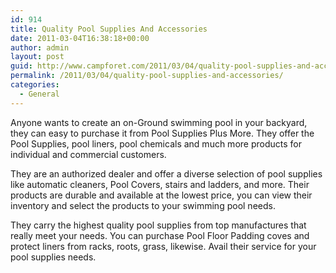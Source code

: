 ```yaml
---
id: 914
title: Quality Pool Supplies And Accessories
date: 2011-03-04T16:38:18+00:00
author: admin
layout: post
guid: http://www.campforet.com/2011/03/04/quality-pool-supplies-and-accessories/
permalink: /2011/03/04/quality-pool-supplies-and-accessories/
categories:
  - General
---
```

Anyone wants to create an on-Ground swimming pool in your backyard, they can easy to purchase it from Pool Supplies Plus More. They offer the Pool Supplies, pool liners, pool chemicals and much more products for individual and commercial customers.

They are an authorized dealer and offer a diverse selection of pool supplies like automatic cleaners, Pool Covers, stairs and ladders, and more. Their products are durable and available at the lowest price, you can view their inventory and select the products to your swimming pool needs.

They carry the highest quality pool supplies from top manufactures that really meet your needs. You can purchase Pool Floor Padding coves and protect liners from racks, roots, grass, likewise. Avail their service for your pool supplies needs.